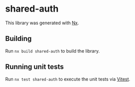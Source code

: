 # shared-auth

This library was generated with [Nx](https://nx.dev).

## Building

Run `nx build shared-auth` to build the library.

## Running unit tests

Run `nx test shared-auth` to execute the unit tests via [Vitest](https://vitest.dev/).
